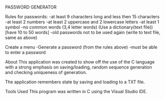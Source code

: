 PASSWORD GENERATOR

Rules for passwords:
-at least 9 characters long and less then 15 characters
-at least 2 numbers
-at least 2 uppercase and 2 lowercase letters
-at least 1 symbol
-no common words (3,4 letter words) (Use a dictionary(text file)) [have 10 to 50 words]
-old passwords not to be used again (write to text file, same as above)

Create a menu -Generate a password (from the rules above)
-must be able to enter a password

About
This application was created to show off the use of the C language with a strong emphasis on saving/loading, random sequence generation and checking uniqueness 
of generation.

The application remembers state by saving and loading to a TXT file.

Tools Used
This program was written in C using the Visual Studio IDE.
